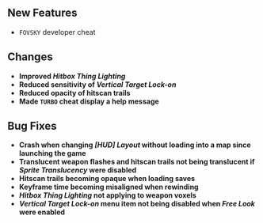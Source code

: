 ## New Features

- `FOVSKY` developer cheat

## Changes

- **Improved _Hitbox Thing Lighting_**
- **Reduced sensitivity of _Vertical Target Lock-on_**
- **Reduced opacity of hitscan trails**
- **Made `TURBO` cheat display a help message**

## Bug Fixes

- **Crash when changing _[HUD] Layout_ without loading into a map since launching the game**
- **Translucent weapon flashes and hitscan trails not being translucent if _Sprite Translucency_ were disabled**
- **Hitscan trails becoming opaque when loading saves**
- **Keyframe time becoming misaligned when rewinding**
- **_Hitbox Thing Lighting_ not applying to weapon voxels**
- **_Vertical Target Lock-on_ menu item not being disabled when _Free Look_ were enabled**
